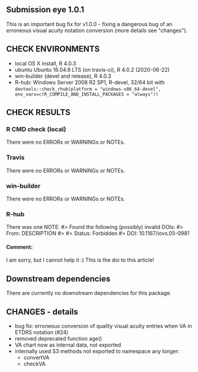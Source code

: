 ## Submission eye 1.0.1
This is an important bug fix for v1.0.0 - fixing a dangerous bug of an erroneous visual acuity notation conversion (more details see "changes").

## CHECK ENVIRONMENTS
* local OS X install, R 4.0.3
* ubuntu Ubuntu 16.04.6 LTS (on travis-ci), R 4.0.2 (2020-06-22)
* win-builder (devel and release), R 4.0.3 
* R-hub: Windows Server 2008 R2 SP1, R-devel, 32/64 bit with
`devtools::check_rhub(platform = "windows-x86_64-devel", env_vars=c(R_COMPILE_AND_INSTALL_PACKAGES = "always"))`

## CHECK RESULTS
### R CMD check (local)
There were no ERRORs or WARNINGs or NOTEs. 
### Travis
There were no ERRORs or WARNINGs or NOTEs. 
### win-builder
There were no ERRORs or WARNINGs or NOTEs.
### R-hub
There was one NOTE: 
#> Found the following (possibly) invalid DOIs: 
#> From: DESCRIPTION
#> 
#>     Status: Forbidden
#>   DOI: 10.1167/iovs.05-0981

#### Comment: 
I am sorry, but I cannot help it :( This is the doi to this article! 

## Downstream dependencies
There are currently no downstream dependencies for this package.

## CHANGES - details
- bug fix: erroneous conversion of quality visual acuity entries when VA in ETDRS notation (#24)
- removed deprecated function age()
- VA chart now as internal data, not exported
- internally used S3 methods not exported to namespace any longer:
  - convertVA 
  - checkVA
  



